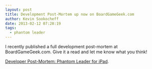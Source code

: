 ```yaml
---
layout: post
title: Development Post-Mortem up now on BoardGameGeek.com
author: Kevin Sookocheff
date: 2013-02-12 07:28:19
tags:
  - phantom leader
---
```


I recently published a full development post-mortem at BoardGameGeek.com. Give it a read and let me know what you think!

[Developer Post-Mortem: Phantom Leader for iPad][1].

 [1]: http://boardgamegeek.com/blogpost/16843/developer-post-mortem-phantom-leader
